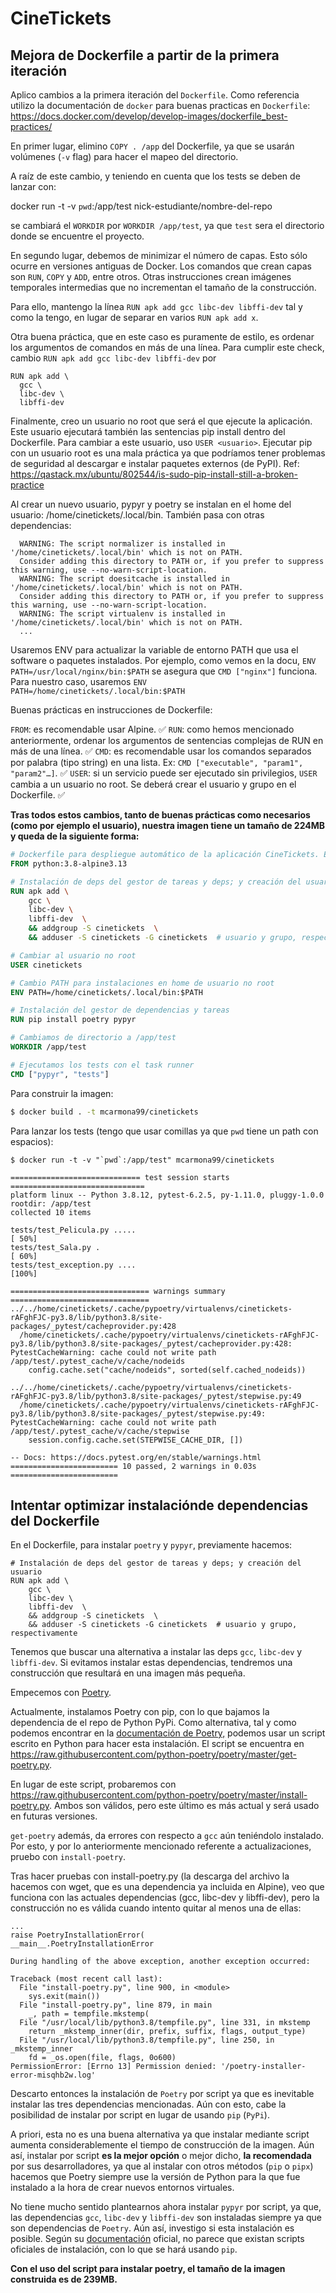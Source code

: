 # CineTickets

## Mejora de Dockerfile a partir de la primera iteración

Aplico cambios a la primera iteración del `Dockerfile`. Como referencia utilizo la documentación de `docker` para buenas
practicas en `Dockerfile`: https://docs.docker.com/develop/develop-images/dockerfile_best-practices/

En primer lugar, elimino `COPY . /app` del Dockerfile, ya que se usarán volúmenes (`-v` flag) para hacer el mapeo del
directorio.

A raíz de este cambio, y teniendo en cuenta que los tests se deben de lanzar con:

docker run -t -v `pwd`:/app/test nick-estudiante/nombre-del-repo

se cambiará el `WORKDIR` por `WORKDIR /app/test`, ya que `test` sera el directorio donde se encuentre el proyecto.

En segundo lugar, debemos de minimizar el número de capas. Esto sólo ocurre en versiones antiguas de Docker. Los
comandos que crean capas son `RUN`, `COPY` y `ADD`, entre otros. Otras instrucciones crean imágenes temporales
intermedias que no incrementan el tamaño de la construcción.

Para ello, mantengo la línea `RUN apk add gcc libc-dev libffi-dev` tal y como la tengo, en lugar de separar en
varios `RUN apk add x`.

Otra buena práctica, que en este caso es puramente de estilo, es ordenar los argumentos de comandos en más de una línea.
Para cumplir este check, cambio `RUN apk add gcc libc-dev libffi-dev` por

```
RUN apk add \
  gcc \
  libc-dev \
  libffi-dev
```

Finalmente, creo un usuario no root que será el que ejecute la aplicación. Este usuario ejecutará también las sentencias
pip install dentro del Dockerfile. Para cambiar a este usuario, uso `USER <usuario>`. Ejecutar pip con un usuario root
es una mala práctica ya que podríamos tener problemas de seguridad al descargar e instalar paquetes externos (de PyPI).
Ref: https://qastack.mx/ubuntu/802544/is-sudo-pip-install-still-a-broken-practice

Al crear un nuevo usuario, pypyr y poetry se instalan en el home del usuario: /home/cinetickets/.local/bin. También pasa
con otras dependencias:

```
  WARNING: The script normalizer is installed in '/home/cinetickets/.local/bin' which is not on PATH.
  Consider adding this directory to PATH or, if you prefer to suppress this warning, use --no-warn-script-location.
  WARNING: The script doesitcache is installed in '/home/cinetickets/.local/bin' which is not on PATH.
  Consider adding this directory to PATH or, if you prefer to suppress this warning, use --no-warn-script-location.
  WARNING: The script virtualenv is installed in '/home/cinetickets/.local/bin' which is not on PATH.
  ...
```

Usaremos ENV para actualizar la variable de entorno PATH que usa el software o paquetes instalados. Por ejemplo, como
vemos en la docu, `ENV PATH=/usr/local/nginx/bin:$PATH` se asegura que `CMD ["nginx"]` funciona. Para nuestro caso,
usaremos
`ENV PATH=/home/cinetickets/.local/bin:$PATH
`

Buenas prácticas en instrucciones de Dockerfile:

`FROM`: es recomendable usar Alpine. ✅
`RUN`: como hemos mencionado anteriormente, ordenar los argumentos de sentencias complejas de RUN en más de una línea. ✅
`CMD`: es recomendable usar los comandos separados por palabra (tipo string) en una lista.
Ex: `CMD ["executable", "param1", "param2"…]`. ✅
`USER`: si un servicio puede ser ejecutado sin privilegios, `USER` cambia a un usuario no root. Se deberá crear el
usuario y grupo en el Dockerfile. ✅

**Tras todos estos cambios, tanto de buenas prácticas como necesarios (como por ejemplo el usuario), nuestra imagen
tiene un tamaño de 224MB y queda de la siguiente forma:**

```Dockerfile
# Dockerfile para despliegue automático de la aplicación CineTickets. Ejecución de tests
FROM python:3.8-alpine3.13

# Instalación de deps del gestor de tareas y deps; y creación del usuario
RUN apk add \
    gcc \
    libc-dev \
    libffi-dev  \
    && addgroup -S cinetickets  \
    && adduser -S cinetickets -G cinetickets  # usuario y grupo, respectivamente

# Cambiar al usuario no root
USER cinetickets

# Cambio PATH para instalaciones en home de usuario no root
ENV PATH=/home/cinetickets/.local/bin:$PATH

# Instalación del gestor de dependencias y tareas
RUN pip install poetry pypyr

# Cambiamos de directorio a /app/test
WORKDIR /app/test

# Ejecutamos los tests con el task runner
CMD ["pypyr", "tests"]
```

Para construir la imagen:

```bash
$ docker build . -t mcarmona99/cinetickets
```

Para lanzar los tests (tengo que usar comillas ya que `pwd` tiene un path con espacios):

```
$ docker run -t -v "`pwd`:/app/test" mcarmona99/cinetickets

============================= test session starts ==============================
platform linux -- Python 3.8.12, pytest-6.2.5, py-1.11.0, pluggy-1.0.0
rootdir: /app/test
collected 10 items                                                             

tests/test_Pelicula.py .....                                             [ 50%]
tests/test_Sala.py .                                                     [ 60%]
tests/test_exception.py ....                                             [100%]

=============================== warnings summary ===============================
../../home/cinetickets/.cache/pypoetry/virtualenvs/cinetickets-rAFghFJC-py3.8/lib/python3.8/site-packages/_pytest/cacheprovider.py:428
  /home/cinetickets/.cache/pypoetry/virtualenvs/cinetickets-rAFghFJC-py3.8/lib/python3.8/site-packages/_pytest/cacheprovider.py:428: PytestCacheWarning: cache could not write path /app/test/.pytest_cache/v/cache/nodeids
    config.cache.set("cache/nodeids", sorted(self.cached_nodeids))

../../home/cinetickets/.cache/pypoetry/virtualenvs/cinetickets-rAFghFJC-py3.8/lib/python3.8/site-packages/_pytest/stepwise.py:49
  /home/cinetickets/.cache/pypoetry/virtualenvs/cinetickets-rAFghFJC-py3.8/lib/python3.8/site-packages/_pytest/stepwise.py:49: PytestCacheWarning: cache could not write path /app/test/.pytest_cache/v/cache/stepwise
    session.config.cache.set(STEPWISE_CACHE_DIR, [])

-- Docs: https://docs.pytest.org/en/stable/warnings.html
======================== 10 passed, 2 warnings in 0.03s ========================
```

## Intentar optimizar instalaciónde dependencias del Dockerfile

En el Dockerfile, para instalar `poetry` y `pypyr`, previamente hacemos:

```
# Instalación de deps del gestor de tareas y deps; y creación del usuario
RUN apk add \
    gcc \
    libc-dev \
    libffi-dev  \
    && addgroup -S cinetickets  \
    && adduser -S cinetickets -G cinetickets  # usuario y grupo, respectivamente
```

Tenemos que buscar una alternativa a instalar las deps `gcc`, `libc-dev` y `libffi-dev`. Si evitamos instalar estas
dependencias, tendremos una construcción que resultará en una imagen más pequeña.

Empecemos con [Poetry](https://python-poetry.org/docs/).

Actualmente, instalamos Poetry con pip, con lo que bajamos la dependencia de el repo de Python PyPi. Como alternativa,
tal y como podemos encontrar en la [documentación de Poetry,](https://python-poetry.org/docs/#installation) podemos usar
un script escrito en Python para hacer esta instalación. El script se encuentra
en https://raw.githubusercontent.com/python-poetry/poetry/master/get-poetry.py.

En lugar de este script, probaremos con https://raw.githubusercontent.com/python-poetry/poetry/master/install-poetry.py.
Ambos son válidos, pero este último es más actual y será usado en futuras versiones.

`get-poetry` además, da errores con respecto a `gcc` aún teniéndolo instalado. Por esto, y por lo anteriormente
mencionado referente a actualizaciones, pruebo con `install-poetry`.

Tras hacer pruebas con install-poetry.py (la descarga del archivo la hacemos con wget, que es una dependencia ya
incluida en Alpine), veo que funciona con las actuales dependencias (gcc, libc-dev y libffi-dev), pero la construcción
no es válida cuando intento quitar al menos una de ellas:

```
...    
raise PoetryInstallationError(
__main__.PoetryInstallationError

During handling of the above exception, another exception occurred:

Traceback (most recent call last):
  File "install-poetry.py", line 900, in <module>
    sys.exit(main())
  File "install-poetry.py", line 879, in main
    _, path = tempfile.mkstemp(
  File "/usr/local/lib/python3.8/tempfile.py", line 331, in mkstemp
    return _mkstemp_inner(dir, prefix, suffix, flags, output_type)
  File "/usr/local/lib/python3.8/tempfile.py", line 250, in _mkstemp_inner
    fd = _os.open(file, flags, 0o600)
PermissionError: [Errno 13] Permission denied: '/poetry-installer-error-misqhb2w.log'

```

Descarto entonces la instalación de `Poetry` por script ya que es inevitable instalar las tres dependencias mencionadas.
Aún con esto, cabe la posibilidad de instalar por script en lugar de usando `pip` (`PyPi`).

A priori, esta no es una buena alternativa ya que instalar mediante script aumenta considerablemente el tiempo de
construcción de la imagen. Aún así, instalar por script **es la mejor opción** o mejor dicho, **la recomendada** por sus
desarrolladores, ya que al instalar con otros métodos (`pip` o `pipx`) hacemos que Poetry siempre use la versión de
Python para la que fue instalado a la hora de crear nuevos entornos virtuales.

No tiene mucho sentido plantearnos ahora instalar `pypyr` por script, ya que, las dependencias `gcc`, `libc-dev`
y `libffi-dev` son instaladas siempre ya que son dependencias de `Poetry`. Aún así, investigo si esta instalación es
posible. Según su [documentación](https://github.com/pypyr/pypyr) oficial, no parece que existan scripts oficiales de
instalación, con lo que se hará usando `pip`.

**Con el uso del script para instalar poetry, el tamaño de la imagen construida es de 239MB.**
